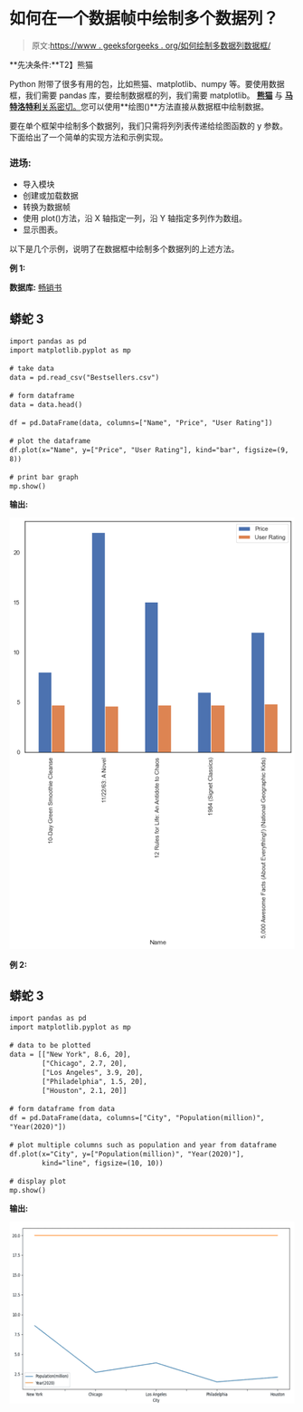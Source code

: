 # 如何在一个数据帧中绘制多个数据列？

> 原文:[https://www . geeksforgeeks . org/如何绘制多数据列数据框/](https://www.geeksforgeeks.org/how-to-plot-multiple-data-columns-in-a-dataframe/)

**先决条件:**T2】熊猫

Python 附带了很多有用的包，比如熊猫、matplotlib、numpy 等。要使用数据框，我们需要 pandas 库，要绘制数据框的列，我们需要 matplotlib。 [**熊猫**](https://www.geeksforgeeks.org/python-pandas-dataframe/) 与 [**马特洛特利**关系密切。](https://www.geeksforgeeks.org/python-introduction-matplotlib/)您可以使用**绘图()**方法直接从数据框中绘制数据。

要在单个框架中绘制多个数据列，我们只需将列列表传递给绘图函数的 y 参数。下面给出了一个简单的实现方法和示例实现。

### **进场:**

*   导入模块
*   创建或加载数据
*   转换为数据帧
*   使用 plot()方法，沿 X 轴指定一列，沿 Y 轴指定多列作为数组。
*   显示图表。

以下是几个示例，说明了在数据框中绘制多个数据列的上述方法。

**例 1:**

**数据库:** [畅销书](https://drive.google.com/file/d/1KhtJuBtO73gItNku98y5ekCRWobzBify/view?usp=sharing)

## 蟒蛇 3

```
import pandas as pd
import matplotlib.pyplot as mp

# take data
data = pd.read_csv("Bestsellers.csv")

# form dataframe
data = data.head()

df = pd.DataFrame(data, columns=["Name", "Price", "User Rating"])

# plot the dataframe
df.plot(x="Name", y=["Price", "User Rating"], kind="bar", figsize=(9, 8))

# print bar graph
mp.show()
```

**输出:**

![](img/48ff3056e5beafc1ee1c0e5532e8a8a8.png)

**例 2:**

## 蟒蛇 3

```
import pandas as pd
import matplotlib.pyplot as mp

# data to be plotted
data = [["New York", 8.6, 20],
        ["Chicago", 2.7, 20],
        ["Los Angeles", 3.9, 20],
        ["Philadelphia", 1.5, 20],
        ["Houston", 2.1, 20]]

# form dataframe from data
df = pd.DataFrame(data, columns=["City", "Population(million)", "Year(2020)"])

# plot multiple columns such as population and year from dataframe
df.plot(x="City", y=["Population(million)", "Year(2020)"],
        kind="line", figsize=(10, 10))

# display plot
mp.show()
```

**输出:**

![](img/70e7193d998d1e21ebf4a96ce9356afd.png)